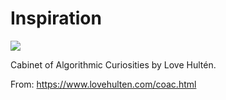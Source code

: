 # Inspiration

![](https://db-feed.s3.amazonaws.com/legacy/shotwin-2020-08-21_16-40-00-1598042568.png)

Cabinet of Algorithmic Curiosities by Love Hultén.

From: https://www.lovehulten.com/coac.html